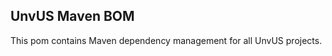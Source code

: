 UnvUS Maven BOM
------------------

This pom contains Maven dependency management for all UnvUS projects.
